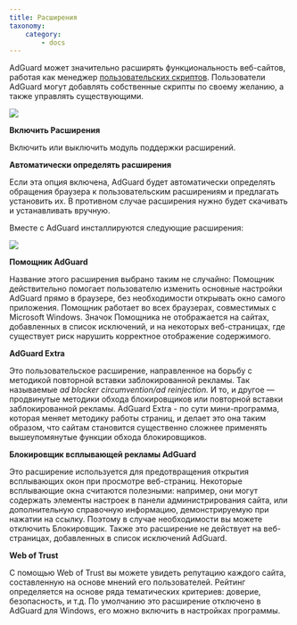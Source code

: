 ```yaml
---
title: Расширения
taxonomy:
    category:
        - docs
---
```


AdGuard может значительно расширять функциональность веб-сайтов, работая как менеджер [пользовательских скриптов](https://adguard.com/ru/userscripts.html). Пользователи AdGuard могут добавлять собственные скрипты по своему желанию, а также управлять существующими. 

<img src="https://cdn.adguard.com/public/Adguard/kb/newscreenshots/Ru/Windows7.1/extensionsRu.png" />

**Включить Расширения**

Включить или выключить модуль поддержки расширений.

**Автоматически определять расширения**

Если эта опция включена, AdGuard будет автоматически определять обращения браузера к пользовательским расширениям и предлагать установить их. В противном случае расширения нужно будет скачивать и устанавливать вручную.

Вместе с AdGuard инсталлируются следующие расширения:

<img src="https://cdn.adguard.com/public/Adguard/kb/newscreenshots/Ru/Windows7.1/extensionlistRu.png" />

**Помощник AdGuard**

Название этого расширения выбрано таким не случайно: Помощник действительно помогает пользователю изменить основные настройки AdGuard прямо в браузере, без необходимости открывать окно самого приложения. Помощник работает во всех браузерах, совместимых с Microsoft Windows. Значок Помощника не отображается на сайтах, добавленных в список исключений, и на некоторых веб-страницах, где существует риск нарушить корректное отображение содержимого. 

**AdGuard Extra**

Это пользовательское расширение, направленное на борьбу с методикой повторной вставки заблокированной рекламы. Так называемые *ad blocker circumvention/ad reinjection.* И то, и другое — продвинутые методики обхода блокировщиков или повторной вставки заблокированной рекламы.
AdGuard Extra - по сути мини-программа, которая меняет методику работы страниц, и делает это она таким образом, что сайтам становится существенно сложнее применять вышеупомянутые функции обхода блокировщиков.

**Блокировщик всплывающей рекламы AdGuard**

Это расширение используется для предотвращения открытия всплывающих окон при просмотре веб-страниц. Некоторые всплывающие окна считаются полезными: например, они могут содержать элементы настроек в панели администрирования сайта, или дополнительную справочную информацию, демонстрируемую при нажатии на ссылку. Поэтому в случае необходимости вы можете отключить Блокировщик. Также это расширение не действует на веб-страницах, добавленных в список исключений AdGuard.

**Web of Trust**

С помощью Web of Trust вы можете увидеть репутацию каждого сайта, составленную на основе мнений его пользователей. Рейтинг определяется на основе ряда тематических критериев: доверие, безопасность, и т.д. По умолчанию это расширение отключено в AdGuard для Windows, его можно включить в настройках программы.
